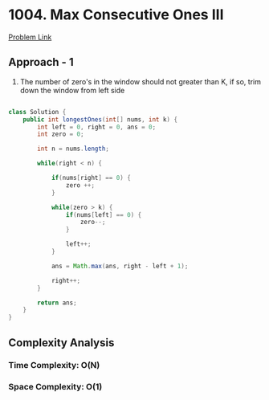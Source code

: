 # 1004. Max Consecutive Ones III

[Problem Link](https://leetcode.com/problems/max-consecutive-ones-iii/)

## Approach - 1

1. The number of zero's in the window should not greater than K, if so, trim down the window from left side

```Java

class Solution {
    public int longestOnes(int[] nums, int k) {
        int left = 0, right = 0, ans = 0;
        int zero = 0;

        int n = nums.length;

        while(right < n) {

            if(nums[right] == 0) {
                zero ++;
            }

            while(zero > k) {
                if(nums[left] == 0) {
                    zero--;
                }

                left++;
            }

            ans = Math.max(ans, right - left + 1);

            right++;
        }

        return ans;
    }
}

```

## Complexity Analysis

### Time Complexity: O(N)

### Space Complexity: O(1)
